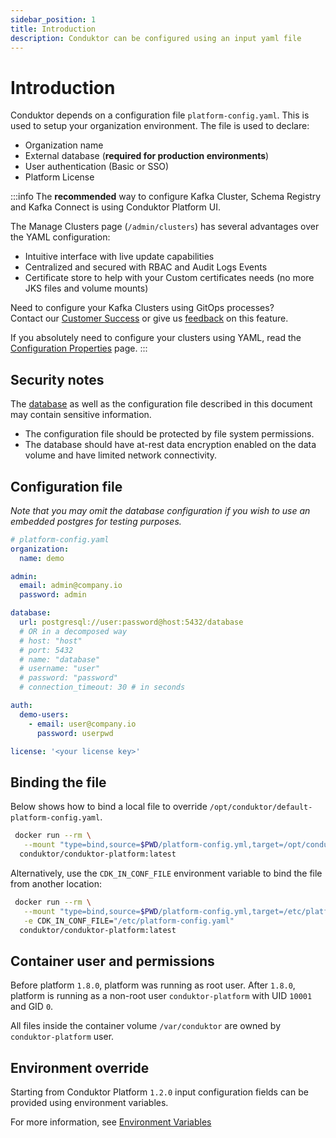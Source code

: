 ```yaml
---
sidebar_position: 1
title: Introduction
description: Conduktor can be configured using an input yaml file
---
```


# Introduction

Conduktor depends on a configuration file `platform-config.yaml`. This is used to setup your organization environment. The file is used to declare:

- Organization name
- External database (**required for production environments**)
- User authentication (Basic or SSO)
- Platform License

:::info
The **recommended** way to configure Kafka Cluster, Schema Registry and Kafka Connect is using Conduktor Platform UI.

The Manage Clusters page (`/admin/clusters`) has several advantages over the YAML configuration:

- Intuitive interface with live update capabilities
- Centralized and secured with RBAC and Audit Logs Events
- Certificate store to help with your Custom certificates needs (no more JKS files and volume mounts)

Need to configure your Kafka Clusters using GitOps processes?  
Contact our [Customer Success](https://www.conduktor.io/contact/support) or give us [feedback](https://product.conduktor.help/c/75-public-apis) on this feature.

If you absolutely need to configure your clusters using YAML, read the [Configuration Properties](/platform/configuration/env-variables/#kafka-clusters-properties) page.
:::


## Security notes

The [database](/platform/configuration/database/) as well as the configuration file described in this document may contain sensitive information.

- The configuration file should be protected by file system permissions.
- The database should have at-rest data encryption enabled on the data volume and have limited network connectivity.

## Configuration file

_Note that you may omit the database configuration if you wish to use an embedded postgres for testing purposes._

```yaml
# platform-config.yaml
organization:
  name: demo

admin:
  email: admin@company.io
  password: admin

database:
  url: postgresql://user:password@host:5432/database
  # OR in a decomposed way
  # host: "host"
  # port: 5432
  # name: "database"
  # username: "user"
  # password: "password"
  # connection_timeout: 30 # in seconds

auth:
  demo-users:
    - email: user@company.io
      password: userpwd

license: '<your license key>'
```

## Binding the file

Below shows how to bind a local file to override `/opt/conduktor/default-platform-config.yaml`.

```bash
 docker run --rm \
   --mount "type=bind,source=$PWD/platform-config.yml,target=/opt/conduktor/default-platform-config.yaml"
  conduktor/conduktor-platform:latest
```

Alternatively, use the `CDK_IN_CONF_FILE` environment variable to bind the file from another location:

```bash
 docker run --rm \
   --mount "type=bind,source=$PWD/platform-config.yml,target=/etc/platform-config.yaml" \
   -e CDK_IN_CONF_FILE="/etc/platform-config.yaml"
  conduktor/conduktor-platform:latest
```

## Container user and permissions

Before platform `1.8.0`, platform was running as root user. After `1.8.0`, platform is running as a non-root user `conduktor-platform` with UID `10001` and GID `0`.

All files inside the container volume `/var/conduktor` are owned by `conduktor-platform` user.

## Environment override

Starting from Conduktor Platform `1.2.0` input configuration fields can be provided using environment variables.

For more information, see [Environment Variables](/platform/configuration/env-variables/)
